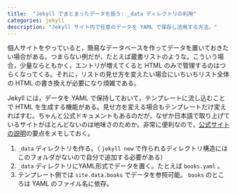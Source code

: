 ```yaml
---
title:  "Jekyll でまとまったデータを扱う: _data ディレクトリの利用"
categories: jekyll
description: "Jekyll サイト内で任意のデータを YAML で保存し活用する方法。"
---
```


個人サイトをやっていると，簡易なデータベースを作ってデータを置いておきたい場合がある。つまらない例だが，たとえば蔵書リストのような。こういう場合，少量ならともかく，エントリが増えてくると HTML のみで管理するのはつらくなってくる。それに，リストの見せ方を変えたい場合にいちいちリスト全体の HTML の書き換えが必要になり煩雑である。

Jekyll には，データを YAML で保持しておいて，テンプレートに流し込むことで HTML を生成する機能がある。見せ方を変える場合もテンプレートだけ変えればすむ。ちゃんと公式ドキュメントもあるのだが，なぜか日本語で取り上げているサイトがほとんどないのは地味さのためか。非常に便利なので，[公式サイトの説明](http://jekyllrb.com/docs/datafiles "Data Files")の要点をメモしておく。

1. `_data` ディレクトリを作る。（ `jekyll new` で作られるディレクトリ構造にはこのフォルダがないので自分で追加する必要がある）
1. `_data` ディレクトリにYAML形式でデータを置く。たとえば `books.yaml` 。
1. テンプレート側では `site.data.books` でデータを参照可能。 `books` のところは YAML のファイル名に依存。


